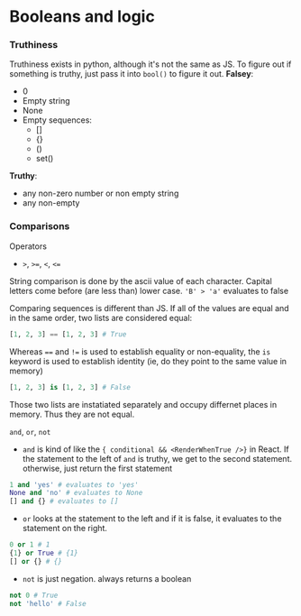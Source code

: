 # Booleans and logic

### Truthiness
Truthiness exists in python, although it's not the same as JS.  To figure out if something is truthy, just pass it into `bool()` to figure it out.
__Falsey__:
* 0
* Empty string
* None
* Empty sequences:
  * []
  * {}
  * ()
  * set()

__Truthy__:
* any non-zero number or non empty string
* any non-empty

### Comparisons
Operators
* `>`, `>=`, `<`, `<=`

String comparison is done by the ascii value of each character.  Capital letters come before (are less than) lower case. `'B' > 'a'` evaluates to false

Comparing sequences is different than JS.  If all of the values are equal and in the same order, two lists are considered equal:
```python
[1, 2, 3] == [1, 2, 3] # True
```
Whereas `==` and `!=` is used to establish equality or non-equality, the `is` keyword is used to establish identity (ie, do they point to the same value in memory)
```python
[1, 2, 3] is [1, 2, 3] # False
```
Those two lists are instatiated separately and occupy differnet places in memory.  Thus they are not equal.

`and`, `or`, `not`
* `and` is kind of like the `{ conditional && <RenderWhenTrue />}` in React.  If the statement to the left of `and` is truthy, we get to the second statement. otherwise, just return the first statement
```python
1 and 'yes' # evaluates to 'yes'
None and 'no' # evaluates to None
[] and {} # evaluates to []
```

* `or` looks at the statement to the left and if it is false, it evaluates to the statement on the right.
```python
0 or 1 # 1
{1} or True # {1}
[] or {} # {}
```

* `not` is just negation. always returns a boolean
```python
not 0 # True
not 'hello' # False
```

